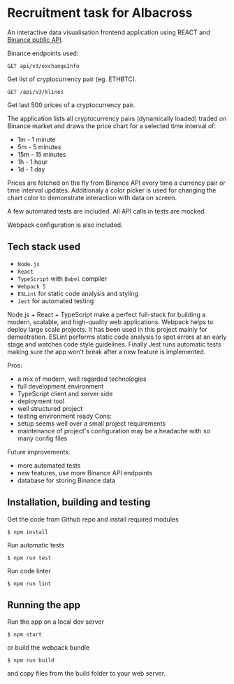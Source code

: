 # Recruitment task for Albacross

An interactive data visualisation frontend application using REACT and [Binance public API](https://github.com/binance/binance-spot-api-docs/blob/master/rest-api.md). 

Binance endpoints used:
```
GET api/v3/exchangeInfo
```
Get list of cryptocurrency pair (eg. ETHBTC).

```
GET /api/v3/klines
```
Get last 500 prices of a cryptocurrency pair.

The application lists all cryptocurrency pairs (dynamically loaded) traded on Binance market and draws the price chart for a selected time interval of:

* 1m - 1 minute
* 5m - 5 minutes
* 15m - 15 minutes
* 1h - 1 hour
* 1d - 1 day

Prices are fetched on the fly from Binance API every time a currency pair or time interval updates. Additionaly a color picker is used for changing the chart color to demonstrate interaction with data on screen.

A few automated tests are included. All API calls in tests are mocked.

Webpack configuration is also included.

## Tech stack used

* `Node.js`
* `React`
* `TypeScript` with `Babel` compiler
* `Webpack 5`
* `ESLint` for static code analysis and styling
* `Jest` for automated testing

Node.js + React + TypeScript make a perfect full-stack for building a modern, scalable, and high-quality web applications. Webpack helps to deploy large scale projects. It has been used in this project mainly for demostration. ESLint performs static code analysis to spot errors at an early stage and watches code style guidelines. Finally Jest runs automatic tests making sure the app won't break after a new feature is implemented.


Pros:
* a mix of modern, well regarded technologies
* full development environment
* TypeScript client and server side
* deployment tool
* well structured project
* testing environment ready
Cons:
* setup seems well over a small project requirements
* maintenance of project's configuration may be a headache with so many config files 

Future improvements:
* more automated tests
* new features, use more Binance API endpoints
* database for storing Binance data

## Installation, building and testing

Get the code from Github repo and install required modules
```
$ npm install
```
Run automatic tests
```
$ npm run test
```
Run code linter
```
$ npm run lint
```

## Running the app
Run the app on a local dev server
```
$ npm start
```
or build the webpack bundle
```
$ npm run build
```
and copy files from the build folder to your web server.
